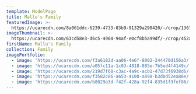 ```yaml
---
template: ModelPage
title: Mallu's Family
featuredImage: >-
  https://ucarecdn.com/8a061ddc-6239-4733-83b9-91329a290420/-/crop/1367x684/0,15/-/preview/
imageThumbnail: >-
  https://ucarecdn.com/63cd58e3-d6c5-4964-94af-e0cf8b5a99df/-/crop/452x696/79,108/-/preview/
firstName: Mallu's Family
collection: Family
imagePortfolio:
  - image: 'https://ucarecdn.com/f3a6182d-aa06-4e6f-8002-244470d156a3/'
  - image: 'https://ucarecdn.com/a05fc11a-1c03-4818-885e-7b5ed4f4149c/'
  - image: 'https://ucarecdn.com/219d7f60-c3ac-4a9c-acb1-47d73f6938d6/'
  - image: 'https://ucarecdn.com/f3582c86-a653-4108-a898-b3d0d52ea86e/'
  - image: 'https://ucarecdn.com/b8029a3d-f42f-428a-92f4-835d1f3fef86/'
---
```


